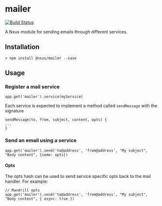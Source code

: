 # mailer

[![Build Status](https://travis-ci.org/nxus/mailer.svg?branch=master)](https://travis-ci.org/nxus/mailer)

A Nxus module for sending emails through different services. 

## Installation

```
> npm install @nxus/mailer --save
```

## Usage

### Register a mail service

```
app.get('mailer').service(myService)
```

Each service is expected to implement a method called `sendMessage` with the signature

```
sendMessage(to, from, subject, content, opts) {
...
}
```

### Send an email using a service

```
app.get('mailer').send('to@address', 'from@address', "My subject", "Body content", {some: opts})
```

#### Opts

The opts hash can be used to send service specific opts back to the mail handler.  For example:

```
// Mandrill opts
app.get('mailer').send('to@address', 'from@address', "My subject", "Body content", { async: true })
```